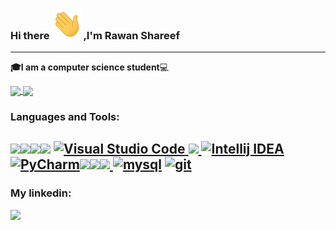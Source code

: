 
### Hi there <img src="https://raw.githubusercontent.com/ABSphreak/ABSphreak/master/gifs/Hi.gif" width="50">,I'm Rawan Shareef
-----------------------------------------------------------
**:mortar_board:I am a computer science student**:computer:

<a href="https://github.com/anuraghazra/github-readme-stats">
  <img align="center" src="https://github-readme-stats.vercel.app/api/top-langs/?username=rawanshareef&theme=slateorange&layout=compact" />
</a>

<a href="https://github.com/anuraghazra/convoychat">
  <img align="center" src="https://github-readme-stats.vercel.app/api?username=rawanshareef&show_icons=true&theme=vue-dark&layout=compact&line_height=20" />
</a>


### Languages and Tools:
<img src="https://user-images.githubusercontent.com/57855070/98301894-33521300-1fc4-11eb-860e-f06c2a2e9dce.png" width="50"><img src="https://user-images.githubusercontent.com/57855070/98302338-e1f65380-1fc4-11eb-95ae-ad38f2c4fc13.png" width="50"><img src="https://user-images.githubusercontent.com/57855070/98302891-e8d19600-1fc5-11eb-88ff-96a990f80521.png" width="50"><img src="https://user-images.githubusercontent.com/57855070/98302169-9c398b00-1fc4-11eb-9734-1c075d91db98.png" width="50">
<a href="https://code.visualstudio.com/" title="Visual Studio Code"> <img src="https://github.com/tomchen/stack-icons/blob/master/logos/visual-studio-code.svg" alt="Visual Studio Code" width="45" height="45"/>  </a>
<img src="https://softotornix.com/wp-content/uploads/2019/03/eclipse.jpg" width="50"><a href="https://www.jetbrains.com/idea/" title="Intellij IDEA"> <img src="https://github.com/tomchen/stack-icons/blob/master/logos/intellij-idea.svg" alt="Intellij IDEA" width="45" height="45"/></a><a href="https://www.jetbrains.com/pycharm/" target="PyCharm"> <img src="https://github.com/tomchen/stack-icons/blob/master/logos/pycharm.svg" alt="PyCharm" width="45" height="45"/></a><img src="http://1.bp.blogspot.com/-H3jQg1kGK8U/U0hKr2g4qGI/AAAAAAAAEHc/NZ5eB-tj7YQ/s1600/ubuntu+logo.png" width="45"><img src="https://blog.desdelinux.net/wp-content/uploads/2019/11/tux-linux.jpg.webp" width="50"><img src="https://www.ethicalhacker.net/wp-content/uploads/columns/chappell/tshark/wireshark_app_logo.png" width="50"><a href="https://www.mysql.com/"> <img src="https://github.com/tomchen/stack-icons/blob/master/logos/mysql.svg" alt="mysql" width="40" height="40"/></a>
<a href="https://git-scm.com/" target="git"> <img src="https://www.vectorlogo.zone/logos/git-scm/git-scm-icon.svg" alt="git" width="45" height="45"/>  </a>
---------------------------------------------------------------------------------
### My linkedin:

[<img align="left" width="48px" src="https://user-images.githubusercontent.com/57855070/98333031-8fd72180-2008-11eb-96ce-cc86e185889c.png"/>][linkedin]

[linkedin]: https://www.linkedin.com/in/rawan-sharef-07347819b/

